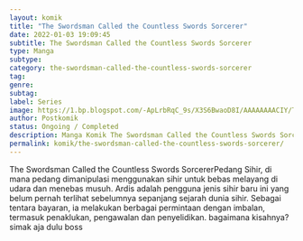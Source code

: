 ```yaml
---
layout: komik
title: "The Swordsman Called the Countless Swords Sorcerer"
date: 2022-01-03 19:09:45
subtitle: The Swordsman Called the Countless Swords Sorcerer
type: Manga
subtype: 
category: the-swordsman-called-the-countless-swords-sorcerer
tag: 
genre: 
subtag: 
label: Series
image: https://1.bp.blogspot.com/-ApLrbRqC_9s/X3S6BwaoD8I/AAAAAAAACIY/TO7vBHj9E8s00Hdqmu_WHp1_TmQegkMrgCLcBGAsYHQ/s72-c/swsman.jpg
author: Postkomik
status: Ongoing / Completed
description: Manga Komik The Swordsman Called the Countless Swords Sorcerer | Bahasa Indonesia
permalink: komik/the-swordsman-called-the-countless-swords-sorcerer/
---
```


The Swordsman Called the Countless Swords SorcererPedang Sihir, di mana pedang dimanipulasi menggunakan sihir untuk bebas melayang di udara dan menebas musuh. Ardis adalah pengguna jenis sihir baru ini yang belum pernah terlihat sebelumnya sepanjang sejarah dunia sihir. Sebagai tentara bayaran, ia melakukan berbagai permintaan dengan imbalan, termasuk penaklukan, pengawalan dan penyelidikan. bagaimana kisahnya? simak aja dulu boss
